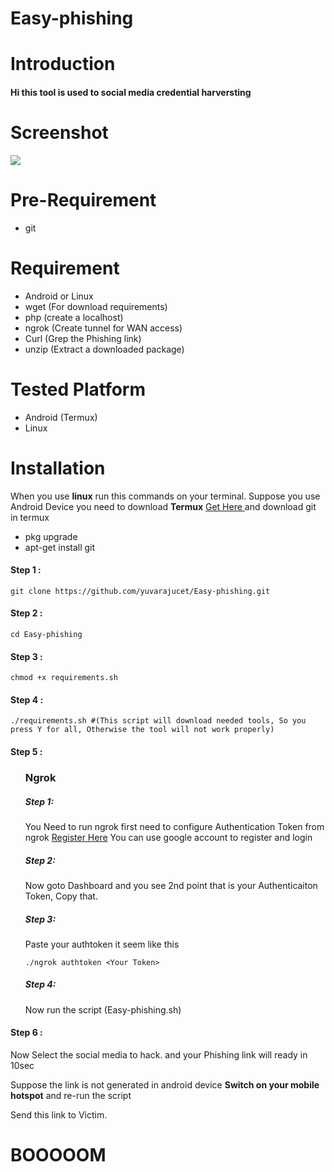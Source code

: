 # Easy-phishing
# Introduction
<h4>Hi this tool is used to social media credential harversting</h4>

# Screenshot
<img src="https://raw.githubusercontent.com/yuvarajucet/easy-phishing/main/Easyphishing.png"/>

# Pre-Requirement
<ul>
  <li>git</li>
</ul>

# Requirement
<ul>
  <li>Android or Linux</li>
  <li>wget (For download requirements)</li>
  <li>php (create a localhost)</li>
  <li>ngrok (Create tunnel for WAN access)</li>
  <li>Curl (Grep the Phishing link)</li>
  <li>unzip (Extract a downloaded package)</li>
</ul> 

# Tested Platform
<ul>
  <li>Android (Termux)</li>
  <li>Linux</li>
</ul>
  
# Installation
<p> When you use <b>linux</b> run this commands on your terminal. Suppose you use Android Device you need to download <b>Termux</b> <a href="https://play.google.com/store/apps/details?id=com.termux"> Get Here </a> and download git in termux</p>
  <ul>
  <li>pkg upgrade</li>
  <li>apt-get install git</li>
  </ul>
<h4>Step 1 :</h4>

```
git clone https://github.com/yuvarajucet/Easy-phishing.git
```
<h4>Step 2 :</h4>

```
cd Easy-phishing
```
<h4>Step 3 :</h4>

```
chmod +x requirements.sh
```
<h4>Step 4 :</h4>

```
./requirements.sh #(This script will download needed tools, So you press Y for all, Otherwise the tool will not work properly)
```
<h4>Step 5 :</h4>
<ul>
<h3> Ngrok</h3>
<h5>Step 1:</h5>
<p>You Need to run ngrok first need to configure Authentication Token from ngrok <a href="https://dashboard.ngrok.com/signup">Register Here</a> You can use google account to register and login</p>
<h5>Step 2:</h5>
<p>Now goto Dashboard and you see 2nd point that is your Authenticaiton Token, Copy that.</p>
<h5>Step 3:</h5>
<p>Paste your authtoken it seem like this</p>

```./ngrok authtoken <Your Token> ```
<h5>Step 4:</h5>
<p>Now run the script (Easy-phishing.sh)</p>
</ul>
<h4>Step 6 :</h4>
<p>Now Select the social media to hack. and your Phishing link will ready in 10sec</p>
<p>Suppose the link is not generated in android device <b>Switch on your mobile hotspot</b> and re-run the script</p>
<p>Send this link to Victim.</p>
<h1>BOOOOOM </h1>
